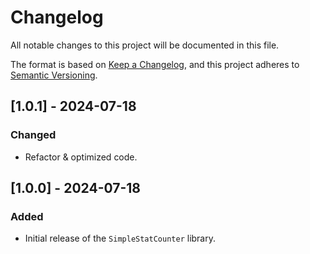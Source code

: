 # Changelog

All notable changes to this project will be documented in this file.

The format is based on [Keep a Changelog](https://keepachangelog.com/en/1.0.0/),
and this project adheres to [Semantic Versioning](https://semver.org/spec/v2.0.0.html).

## [1.0.1] - 2024-07-18

### Changed

- Refactor & optimized code.

## [1.0.0] - 2024-07-18

### Added

- Initial release of the `SimpleStatCounter` library.
